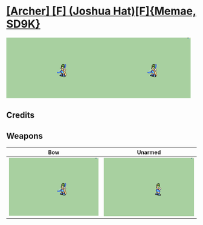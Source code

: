 # [\[Archer\] \[F\] \(Joshua Hat\)\[F\]{Memae, SD9K}](./)

<img src="./5.%20Bow/Bow_000.png" alt="[Archer] [F] (Joshua Hat)[F]{Memae, SD9K} standing" />

## Credits



## Weapons


|Bow |Unarmed |
|  :---: | :---: |
| <img alt="Bow animation" src="./5.%20Bow/Bow.gif" /> | <img alt="Unarmed animation" src="./8.%20Unarmed/Unarmed.gif" /> |
